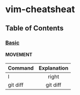 # vim-cheatsheat

## Table of Contents

### [Basic](#basic)

#### MOVEMENT

| Command  | Explanation |
| :------- | :---------: |
| l        |    right    |
| git diff |  git diff   |
